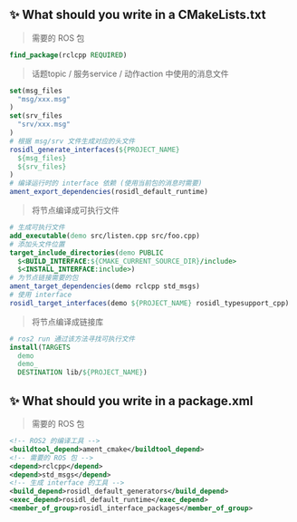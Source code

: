 ## ✨ What should you write in a CMakeLists.txt
> 需要的 ROS 包
```CMake
find_package(rclcpp REQUIRED)
```

> 话题topic / 服务service / 动作action 中使用的消息文件
```CMake
set(msg_files
  "msg/xxx.msg"
)
set(srv_files
  "srv/xxx.msg"
)
# 根据 msg/srv 文件生成对应的头文件
rosidl_generate_interfaces(${PROJECT_NAME}
  ${msg_files}
  ${srv_files}
)
# 编译运行时的 interface 依赖 (使用当前包的消息时需要)
ament_export_dependencies(rosidl_default_runtime)
```

> 将节点编译成可执行文件
```CMake
# 生成可执行文件
add_executable(demo src/listen.cpp src/foo.cpp)
# 添加头文件位置
target_include_directories(demo PUBLIC
  $<BUILD_INTERFACE:${CMAKE_CURRENT_SOURCE_DIR}/include>
  $<INSTALL_INTERFACE:include>)
# 为节点链接需要的包
ament_target_dependencies(demo rclcpp std_msgs)
# 使用 interface
rosidl_target_interfaces(demo ${PROJECT_NAME} rosidl_typesupport_cpp)
```

> 将节点编译成链接库
```CMake
# ros2 run 通过该方法寻找可执行文件
install(TARGETS
  demo
  demo_
  DESTINATION lib/${PROJECT_NAME})
```

## ✨ What should you write in a package.xml
> 需要的 ROS 包
```xml
<!-- ROS2 的编译工具 -->
<buildtool_depend>ament_cmake</buildtool_depend>
<!-- 需要的 ROS 包 -->
<depend>rclcpp</depend>
<depend>std_msgs</depend>
<!-- 生成 interface 的工具 -->
<build_depend>rosidl_default_generators</build_depend>
<exec_depend>rosidl_default_runtime</exec_depend>
<member_of_group>rosidl_interface_packages</member_of_group>
```


